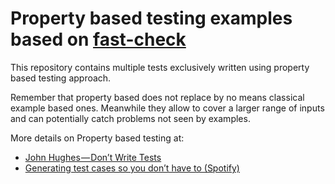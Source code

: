 # Property based testing examples based on [fast-check](https://github.com/dubzzz/fast-check)

This repository contains multiple tests exclusively written using property based testing approach.

Remember that property based does not replace by no means classical example based ones.
Meanwhile they allow to cover a larger range of inputs and can potentially catch problems not seen by examples.

More details on Property based testing at:
- [John Hughes — Don’t Write Tests](https://www.youtube.com/watch?v=hXnS_Xjwk2Y)
- [Generating test cases so you don’t have to (Spotify)](https://labs.spotify.com/2015/06/25/rapid-check/)
